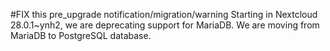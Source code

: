 #FIX this pre_upgrade notification/migration/warning
Starting in Nextcloud 28.0.1~ynh2, we are deprecating support for MariaDB. We are moving from MariaDB to PostgreSQL database.
